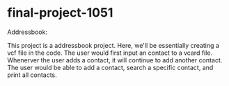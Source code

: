 # final-project-1051

Addressbook:

This project is a addressbook project. Here, we'll be essentially creating a vcf file in the code. The user would first input an contact to a vcard file. Whenerver the user adds a contact, it will continue to add another contact. The user would be able to add a contact, search a specific contact, and print all contacts. 
